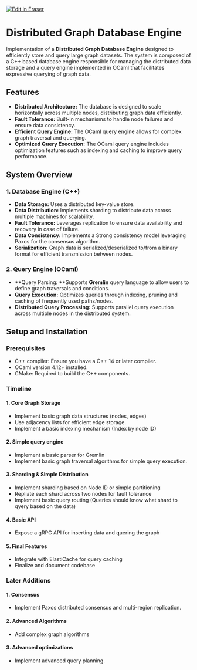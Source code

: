 <p><a target="_blank" href="https://app.eraser.io/workspace/CWCfygfB1w55luilceE3" id="edit-in-eraser-github-link"><img alt="Edit in Eraser" src="https://firebasestorage.googleapis.com/v0/b/second-petal-295822.appspot.com/o/images%2Fgithub%2FOpen%20in%20Eraser.svg?alt=media&amp;token=968381c8-a7e7-472a-8ed6-4a6626da5501"></a></p>

# Distributed Graph Database Engine
Implementation of a **Distributed Graph Database Engine** designed to efficiently store and query large graph datasets. The system is composed of a C++ based database engine responsible for managing the distributed data storage and a query engine implemented in OCaml that facilitates expressive querying of graph data.

## Features
- **Distributed  Architecture:** The database is designed to scale horizontally across multiple nodes, distributing graph data efficiently.
- **Fault Tolerance:** Built-in mechanisms to handle node failures and ensure data consistency.
- **Efficient Query Engine:** The OCaml query engine allows for complex graph traversal and querying.
- **Optimized Query Execution:** The OCaml query engine includes optimization features such as indexing and caching to improve query performance.
## System Overview
### 1. Database Engine (C++)
- **Data Storage:** Uses a distributed key-value store.
- **Data Distribution:** Implements sharding to distribute data across multiple machines for scalability.
- **Fault Tolerance:** Leverages replication to ensure data availability and recovery in case of failure.
- **Data Consistency:** Implements a Strong consistency model leveraging Paxos for the consensus algorithm.
- **Serialization:** Graph data is serialized/deserialized to/from a binary format for efficient transmission between nodes.


### 2. Query Engine (OCaml)
- **Query Parsing: **Supports **Gremlin** query language to allow users to define graph traversals and conditions.
- **Query Execution:** Optimizes queries through indexing, pruning and caching of frequently used paths/nodes.
- **Distributed Query Processing:** Supports parallel query execution across multiple nodes in the distributed system.


## Setup and Installation
### Prerequisites
- C++ compiler: Ensure you have a C++ 14 or later compiler.
- OCaml version 4.12+ installed.
- CMake: Required to build the C++ components.




### Timeline
#### 1. Core Graph Storage
- Implement basic graph data structures (nodes, edges)
- Use adjacency lists for efficient edge storage.
- Implement a basic indexing mechanism (Index by node ID)


#### 2. Simple query engine
- Implement a basic parser for Gremlin
- Implement basic graph traversal algorithms for simple query execution.


#### 3. Sharding & Simple Distribution 
- Implement sharding based on Node ID or simple partitioning
- Repliate each shard across two nodes for fault tolerance
- Implement basic query routing (Queries should know what shard to qyery based on the data)


#### 4. Basic API
- Expose a gRPC API for inserting data and quering the graph


#### 5. Final Features
- Integrate with ElastiCache for query caching
- Finalize and document codebase


### Later Additions
#### 1. Consensus
- Implement Paxos distributed consensus and multi-region replication.
#### 2. Advanced Algorithms
- Add complex graph algorithms
#### 3. Advanced optimizations
- Implement advanced query planning.






<!--- Eraser file: https://app.eraser.io/workspace/CWCfygfB1w55luilceE3 --->
